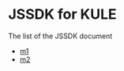 # JSSDK for KULE

The list of the JSSDK document

- [m1](./packages/m1/README.md)
- [m2](./packages/m2/README.md)
